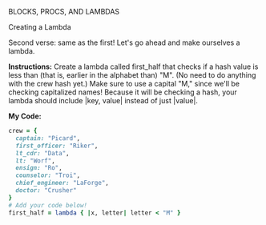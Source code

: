 BLOCKS, PROCS, AND LAMBDAS

Creating a Lambda

Second verse: same as the first! Let's go ahead and make ourselves a lambda.

**Instructions:**
Create a lambda called first_half that checks if a hash value is less than (that is, earlier in the alphabet than) "M". (No need to do anything with the crew hash yet.) Make sure to use a capital "M," since we'll be checking capitalized names! Because it will be checking a hash, your lambda should include |key, value| instead of just |value|.

**My Code:**
```ruby
crew = {
  captain: "Picard",
  first_officer: "Riker",
  lt_cdr: "Data",
  lt: "Worf",
  ensign: "Ro",
  counselor: "Troi",
  chief_engineer: "LaForge",
  doctor: "Crusher"
}
# Add your code below!
first_half = lambda { |x, letter| letter < "M" }
```
